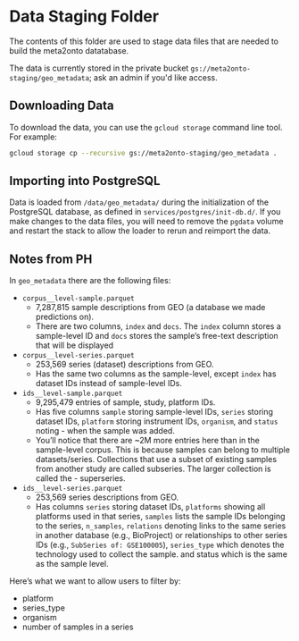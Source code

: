 # Data Staging Folder

The contents of this folder are used to stage data files that are needed to
build the meta2onto datatabase.

The data is currently stored in the private bucket `gs://meta2onto-staging/geo_metadata`; ask
an admin if you'd like access.

## Downloading Data

To download the data, you can use the `gcloud storage` command line tool. For example:

```bash
gcloud storage cp --recursive gs://meta2onto-staging/geo_metadata .
```

## Importing into PostgreSQL

Data is loaded from `/data/geo_metadata/` during the initialization of the
PostgreSQL database, as defined in `services/postgres/init-db.d/`. If you
make changes to the data files, you will need to remove the `pgdata` volume
and restart the stack to allow the loader to rerun and reimport the data.

## Notes from PH

In `geo_metadata` there are the following files:

- `corpus__level-sample.parquet`
  - 7,287,815 sample descriptions from GEO (a database we made predictions on).
  - There are two columns, `index` and `docs`. The `index` column stores a sample-level ID and `docs` stores the sample’s free-text description that will be displayed
- `corpus__level-series.parquet`
  - 253,569 series (dataset) descriptions from GEO.
  - Has the same two columns as the sample-level, except `index` has dataset IDs instead of sample-level IDs.
- `ids__level-sample.parquet`
  - 9,295,479 entries of sample, study, platform IDs.
  - Has five columns `sample` storing sample-level IDs, `series` storing dataset IDs, `platform` storing instrument IDs, `organism`, and `status` noting - when the sample was added.
  - You’ll notice that there are ~2M more entries here than in the sample-level corpus. This is because samples can belong to multiple datasets/series. Collections that use a subset of existing samples from another study are called subseries. The larger collection is called the - superseries.
- `ids__level-series.parquet`
  - 253,569 series descriptions from GEO.
  - Has columns `series` storing dataset IDs, `platforms` showing all platforms used in that series, `samples` lists the sample IDs belonging to the series, `n_samples`, `relations` denoting links to the same series in another database (e.g., BioProject) or relationships to other series IDs (e.g., `SubSeries of: GSE100005`), `series_type` which denotes the technology used to collect the sample. and status which is the same as the sample level.

Here’s what we want to allow users to filter by:
- platform
- series_type
- organism
- number of samples in a series
